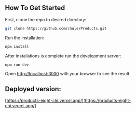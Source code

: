 ## How To Get Started

First, clone the repo to desired directory:

```bash
git clone https://github.com/chule/Products.git
```

Run the installation:

```bash
npm install
```

After installations is complete run the development server:

```bash
npm run dev
```

Open [http://localhost:3000](http://localhost:3000) with your browser to see the result.

## Deployed version:

[https://products-eight-chi.vercel.app/](https://products-eight-chi.vercel.app/)